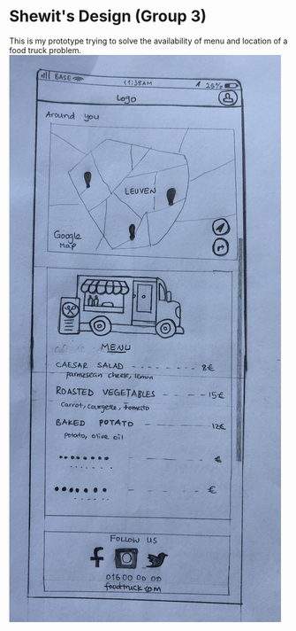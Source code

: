 # Shewit's Design (Group 3)

This is my prototype trying to solve the availability of menu and location of a food truck problem.
![image](asset/menu-prototype.JPG)

